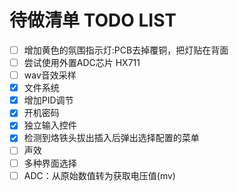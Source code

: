 # 待做清单 TODO LIST

- [ ] 增加黄色的氛围指示灯:PCB去掉覆铜，把灯贴在背面
- [ ] 尝试使用外置ADC芯片 HX711
- [ ] wav音效采样
- [x] 文件系统
- [x] 增加PID调节
- [x] 开机密码
- [x] 独立输入控件
- [x] 检测到烙铁头拔出插入后弹出选择配置的菜单
- [ ] 声效
- [ ] 多种界面选择
- [ ] ADC：从原始数值转为获取电压值(mv)

